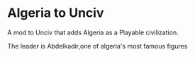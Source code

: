 # Algeria to Unciv
A mod to Unciv that adds Algeria as a Playable civilization.

The leader is Abdelkadir,one of algeria's most famous figures



